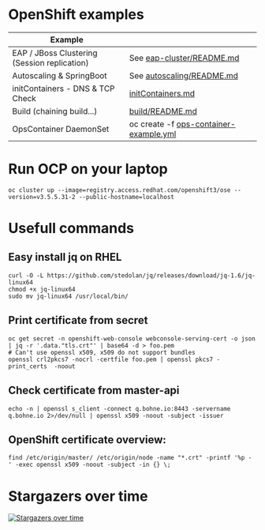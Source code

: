# OpenShift examples

| Example  |  |
| ------------- | ------------- |
| EAP / JBoss Clustering (Session replication)  | See [eap-cluster/README.md](eap-cluster/README.md)  |
| Autoscaling & SpringBoot | See [autoscaling/README.md](autoscaling/README.md)  |
| initContainers - DNS & TCP Check | [initContainers.md](initContainers.md)  |
| Build (chaining build...) | [build/README.md](build/README.md)  |
| OpsContainer DaemonSet | oc create -f [ops-container-example.yml](ops-container-example.yml) |

# Run OCP on your laptop
```
oc cluster up --image=registry.access.redhat.com/openshift3/ose --version=v3.5.5.31-2 --public-hostname=localhost
```

# Usefull commands
## Easy install jq on RHEL

```
curl -O -L https://github.com/stedolan/jq/releases/download/jq-1.6/jq-linux64
chmod +x jq-linux64
sudo mv jq-linux64 /usr/local/bin/
```

## Print certificate from secret
```
oc get secret -n openshift-web-console webconsole-serving-cert -o json | jq -r '.data."tls.crt"' | base64 -d > foo.pem
# Can't use openssl x509, x509 do not support bundles
openssl crl2pkcs7 -nocrl -certfile foo.pem | openssl pkcs7 -print_certs  -noout
```

## Check certificate from master-api

```
echo -n | openssl s_client -connect q.bohne.io:8443 -servername q.bohne.io 2>/dev/null | openssl x509 -noout -subject -issuer
```

## OpenShift certificate overview:
```
find /etc/origin/master/ /etc/origin/node -name "*.crt" -printf '%p - ' -exec openssl x509 -noout -subject -in {} \;
```

# Stargazers over time

[![Stargazers over time](https://starcharts.herokuapp.com/rbo/openshift-examples.svg)](https://starcharts.herokuapp.com/rbo/openshift-examples)
